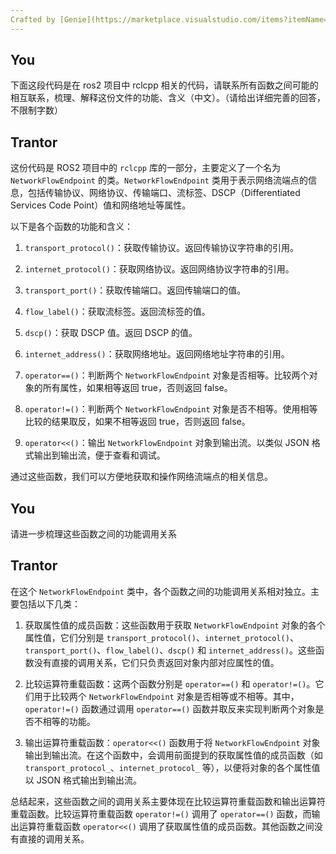 ```yaml
---
Crafted by [Genie](https://marketplace.visualstudio.com/items?itemName=genieai.chatgpt-vscode)
---
```


## You

下面这段代码是在 ros2 项目中 rclcpp 相关的代码，请联系所有函数之间可能的相互联系，梳理、解释这份文件的功能、含义（中文）。（请给出详细完善的回答，不限制字数）

## Trantor

这份代码是 ROS2 项目中的 `rclcpp` 库的一部分，主要定义了一个名为 `NetworkFlowEndpoint` 的类。`NetworkFlowEndpoint` 类用于表示网络流端点的信息，包括传输协议、网络协议、传输端口、流标签、DSCP（Differentiated Services Code Point）值和网络地址等属性。

以下是各个函数的功能和含义：

1. `transport_protocol()`：获取传输协议。返回传输协议字符串的引用。

2. `internet_protocol()`：获取网络协议。返回网络协议字符串的引用。

3. `transport_port()`：获取传输端口。返回传输端口的值。

4. `flow_label()`：获取流标签。返回流标签的值。

5. `dscp()`：获取 DSCP 值。返回 DSCP 的值。

6. `internet_address()`：获取网络地址。返回网络地址字符串的引用。

7. `operator==()`：判断两个 `NetworkFlowEndpoint` 对象是否相等。比较两个对象的所有属性，如果相等返回 true，否则返回 false。

8. `operator!=()`：判断两个 `NetworkFlowEndpoint` 对象是否不相等。使用相等比较的结果取反，如果不相等返回 true，否则返回 false。

9. `operator<<()`：输出 `NetworkFlowEndpoint` 对象到输出流。以类似 JSON 格式输出到输出流，便于查看和调试。

通过这些函数，我们可以方便地获取和操作网络流端点的相关信息。

## You

请进一步梳理这些函数之间的功能调用关系

## Trantor

在这个 `NetworkFlowEndpoint` 类中，各个函数之间的功能调用关系相对独立。主要包括以下几类：

1. 获取属性值的成员函数：这些函数用于获取 `NetworkFlowEndpoint` 对象的各个属性值，它们分别是 `transport_protocol()`、`internet_protocol()`、`transport_port()`、`flow_label()`、`dscp()` 和 `internet_address()`。这些函数没有直接的调用关系，它们只负责返回对象内部对应属性的值。

2. 比较运算符重载函数：这两个函数分别是 `operator==()` 和 `operator!=()`。它们用于比较两个 `NetworkFlowEndpoint` 对象是否相等或不相等。其中，`operator!=()` 函数通过调用 `operator==()` 函数并取反来实现判断两个对象是否不相等的功能。

3. 输出运算符重载函数：`operator<<()` 函数用于将 `NetworkFlowEndpoint` 对象输出到输出流。在这个函数中，会调用前面提到的获取属性值的成员函数（如 `transport_protocol_`、`internet_protocol_` 等），以便将对象的各个属性值以 JSON 格式输出到输出流。

总结起来，这些函数之间的调用关系主要体现在比较运算符重载函数和输出运算符重载函数。比较运算符重载函数 `operator!=()` 调用了 `operator==()` 函数，而输出运算符重载函数 `operator<<()` 调用了获取属性值的成员函数。其他函数之间没有直接的调用关系。
